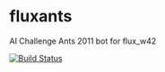 fluxants
========

AI Challenge Ants 2011 bot for flux_w42

[![Build Status](https://travis-ci.org/fluxw42/fluxants.svg)](https://travis-ci.org/fluxw42/fluxants)
